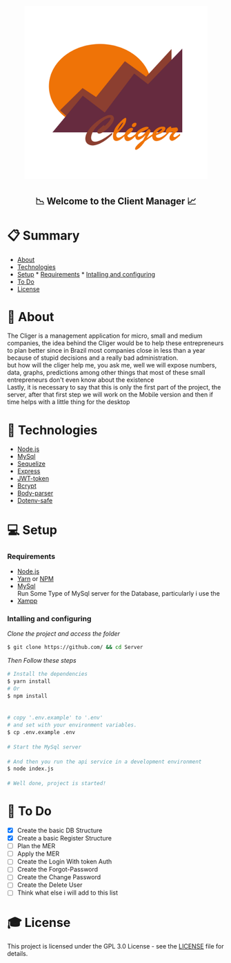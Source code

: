 <h1 align="center"><h1 align="center"><img src="src/assets/Cliger_Logo.png" height="400"></h1></h1>
<h2 align="center">📉 Welcome to the Client Manager 📈</h2>



# 📋 Summary

<!--ts-->
   * [About](#About)
   * [Technologies](#Technologies)
   * [Setup](#Setup)
    * [Requirements](#requirements)
    * [Intalling and configuring](#Intalling-and-configuring)
   * [To Do](#To-Do)
   * [License](#License)
<!--te-->

# 👀 About

The Cliger is a management application for micro, small and medium companies, the idea behind the Cliger would be to help these entrepreneurs to plan better since in Brazil most companies close in less than a year because of stupid decisions and a really bad administration.<br>
but how will the cliger help me, you ask me, well we will expose numbers, data, graphs, predictions among other things that most of these small entrepreneurs  don't even know about the existence<br>
Lastly, it is necessary to say that this is only the first part of the project, the server, after that first step we will work on the Mobile version and then if time helps with a little thing for the desktop

# 🚀 Technologies

- [Node.js ](https://nodejs.org/en/)
- [MySql](https://www.mysql.com/)
- [Sequelize](https://sequelize.org/)
- [Express](https://expressjs.com/pt-br/)
- [JWT-token](https://jwt.io/)
- [Bcrypt](https://github.com/kelektiv/node.bcrypt.js/)
- [Body-parser](https://github.com/expressjs/body-parser)
- [Dotenv-safe](https://github.com/rolodato/dotenv-safe)

# 💻 Setup
### Requirements

- [Node.js](https://nodejs.org/en/)
- [Yarn](https://classic.yarnpkg.com/) or [NPM](https://www.npmjs.com/)
- [MySql](https://www.mysql.com/)
<br>Run Some Type of MySql server for the Database, particularly i use the
- [Xampp](https://www.apachefriends.org/pt_br/index.html)

### Intalling and configuring

*Clone the project and access the folder*

```bash
$ git clone https://github.com/ && cd Server
```
*Then Follow these steps*

```bash
# Install the dependencies
$ yarn install
# Or
$ npm install


# copy '.env.example' to '.env'
# and set with your environment variables.
$ cp .env.example .env

# Start the MySql server

# And then you run the api service in a development environment
$ node index.js

# Well done, project is started!
```

# 📝 To Do

- [X] Create the basic DB Structure
- [X] Create a basic Register Structure
- [ ] Plan the MER
- [ ] Apply the MER
- [ ] Create the Login With token Auth
- [ ] Create the Forgot-Password
- [ ] Create the Change Password
- [ ] Create the Delete User
- [ ] Think what else i will add to this list

# 🎓 License

This project is licensed under the GPL 3.0 License - see the [LICENSE](LICENSE) file for details.
